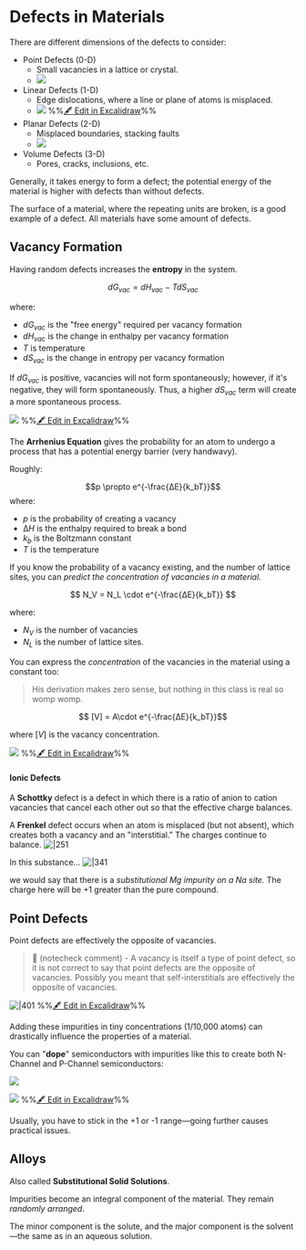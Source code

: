 # Defects in Materials

There are different dimensions of the defects to consider:
- Point Defects (0-D)
	- Small vacancies in a lattice or crystal.
	- ![](../../media/Pasted%20image%2020241112093638.webp)
- Linear Defects (1-D)
	- Edge dislocations, where a line or plane of atoms is misplaced.
	- ![](../../media/excalidraw/excalidraw-2024-11-12-09.37.46.excalidraw.svg)
%%[🖋 Edit in Excalidraw](../../media/excalidraw/excalidraw-2024-11-12-09.37.46.excalidraw.md)%%
- Planar Defects (2-D)
	- Misplaced boundaries, stacking faults
	- ![](../../media/Pasted%20image%2020241112093855.webp)
- Volume Defects (3-D)
	- Pores, cracks, inclusions, etc.

Generally, it takes energy to form a defect; the potential energy of the material is higher with defects than without defects.

The surface of a material, where the repeating units are broken, is a good example of a defect. All materials have some amount of defects.

## Vacancy Formation

Having random defects increases the **entropy** in the system. 

$$ dG_{vac} = dH_{vac} - TdS_{vac}$$

where:
- $dG_{vac}$ is the "free energy" required per vacancy formation
- $dH_{vac}$ is the change in enthalpy per vacancy formation
- $T$ is temperature
- $dS_{vac}$ is the change in entropy per vacancy formation

If $dG_{vac}$ is positive, vacancies will not form spontaneously; however, if it's negative, they will form spontaneously. Thus, a higher $dS_{vac}$ term will create a more spontaneous process.

![](../../media/excalidraw/excalidraw-2024-11-12-09.48.15.excalidraw.svg)
%%[🖋 Edit in Excalidraw](../../media/excalidraw/excalidraw-2024-11-12-09.48.15.excalidraw.md)%%

The **Arrhenius Equation** gives the probability for an atom to undergo a process that has a potential energy barrier (very handwavy).

Roughly:

$$p \propto e^{-\frac{∆E}{k_bT}}$$
where:
- $p$ is the probability of creating a vacancy 
- $∆H$ is the enthalpy required to break a bond
- $k_b$ is the Boltzmann constant
- $T$ is the temperature

If you know the probability of a vacancy existing, and the number of lattice sites, you can *predict the concentration of vacancies in a material.*

$$ N_V = N_L \cdot e^{-\frac{∆E}{k_bT}} $$

where:
- $N_V$ is the number of vacancies
- $N_L$ is the number of lattice sites.

You can express the *concentration* of the vacancies in the material using a constant too:

> His derivation makes zero sense, but nothing in this class is real so womp womp.

$$ [V] = A\cdot e^{-\frac{∆E}{k_bT}}$$

where $[V]$ is the vacancy concentration.

![](../../media/excalidraw/excalidraw-2024-11-12-10.00.54.excalidraw.svg)
%%[🖋 Edit in Excalidraw](../../media/excalidraw/excalidraw-2024-11-12-10.00.54.excalidraw.md)%%

#### Ionic Defects
A **Schottky** defect is a defect in which there is a ratio of anion to cation vacancies that cancel each other out so that the effective charge balances.

A **Frenkel** defect occurs when an atom is misplaced (but not absent), which creates both a vacancy and an "interstitial." The charges continue to balance.
![|251](../../media/Pasted%20image%2020241112103710.webp)

In this substance...
![|341](../../media/Pasted%20image%2020241112104146.webp)

we would say that there is a *substitutional Mg impurity on a Na site.* The charge here will be +1 greater than the pure compound.

## Point Defects

Point defects are effectively the opposite of vacancies.

> 🤖 (notecheck comment) - A vacancy is itself a type of point defect, so it is not correct to say that point defects are the opposite of vacancies. Possibly you meant that self-interstitials are effectively the opposite of vacancies.

![|401](../../media/excalidraw/excalidraw-2024-11-12-10.05.10.excalidraw.svg)
%%[🖋 Edit in Excalidraw](../../media/excalidraw/excalidraw-2024-11-12-10.05.10.excalidraw.md)%%

Adding these impurities in tiny concentrations (1/10,000 atoms) can drastically influence the properties of a material.

You can "**dope**" semiconductors with impurities like this to create both N-Channel and P-Channel semiconductors:

![](../../media/Pasted%20image%2020241112101124.webp)

![](../../media/excalidraw/excalidraw-2024-11-12-10.21.40.excalidraw.svg)
%%[🖋 Edit in Excalidraw](../../media/excalidraw/excalidraw-2024-11-12-10.21.40.excalidraw.md)%%

Usually, you have to stick in the +1 or -1 range—going further causes practical issues.

## Alloys

Also called **Substitutional Solid Solutions**.

Impurities become an integral component of the material. They remain *randomly arranged*.

The minor component is the solute, and the major component is the solvent—the same as in an aqueous solution.